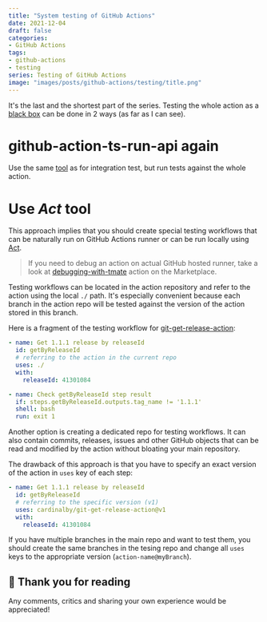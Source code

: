 ```yaml
---
title: "System testing of GitHub Actions"
date: 2021-12-04
draft: false
categories:
- GitHub Actions
tags:
- github-actions
- testing
series: Testing of GitHub Actions
image: "images/posts/github-actions/testing/title.png"
---
```


It's the last and the shortest part of the series. Testing the whole action as a [black box](https://en.wikipedia.org/wiki/Black-box_testing) can be done in 2 ways (as far as I can see).

# github-action-ts-run-api again

Use the same [tool](https://github.com/cardinalby/github-action-ts-run-api) as for integration test, but run tests against the whole action.

# Use _Act_ tool

This approach implies that you should create special testing workflows that can be naturally run on GitHub Actions runner or can be run locally using [Act](https://github.com/nektos/act).

> If you need to debug an action on actual GitHub hosted runner, take a look at [debugging-with-tmate](https://github.com/mxschmitt/action-tmate) action on the Marketplace.

Testing workflows can be located in the action repository and refer to the action using the local `./` path. It's especially convenient because each branch in the action repo will be tested against the version of the action stored in this branch.

Here is a fragment of the testing workflow for [git-get-release-action](https://github.com/cardinalby/git-get-release-action):

```yml
- name: Get 1.1.1 release by releaseId
  id: getByReleaseId
  # referring to the action in the current repo
  uses: ./  
  with:
    releaseId: 41301084

- name: Check getByReleaseId step result
  if: steps.getByReleaseId.outputs.tag_name != '1.1.1'
  shell: bash
  run: exit 1
```

Another option is creating a dedicated repo for testing workflows. It can also contain commits, releases, issues and other GitHub objects that can be read and modified by the action without bloating your main repository.

The drawback of this approach is that you have to specify an exact version of the action in `uses` key of each step:

```yaml
- name: Get 1.1.1 release by releaseId
  id: getByReleaseId
  # referring to the specific version (v1)
  uses: cardinalby/git-get-release-action@v1
  with:
    releaseId: 41301084
```

If you have multiple branches in the main repo and want to test them, you should create the same
branches in the tesing repo and change all `uses` keys to the appropriate version (`action-name@myBranch`).

## 👏 Thank you for reading

Any comments, critics and sharing your own experience would be appreciated!
